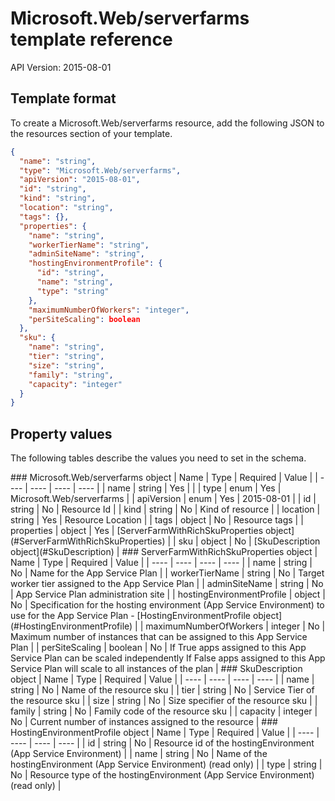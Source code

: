 # Microsoft.Web/serverfarms template reference
API Version: 2015-08-01
## Template format

To create a Microsoft.Web/serverfarms resource, add the following JSON to the resources section of your template.

```json
{
  "name": "string",
  "type": "Microsoft.Web/serverfarms",
  "apiVersion": "2015-08-01",
  "id": "string",
  "kind": "string",
  "location": "string",
  "tags": {},
  "properties": {
    "name": "string",
    "workerTierName": "string",
    "adminSiteName": "string",
    "hostingEnvironmentProfile": {
      "id": "string",
      "name": "string",
      "type": "string"
    },
    "maximumNumberOfWorkers": "integer",
    "perSiteScaling": boolean
  },
  "sku": {
    "name": "string",
    "tier": "string",
    "size": "string",
    "family": "string",
    "capacity": "integer"
  }
}
```
## Property values

The following tables describe the values you need to set in the schema.

<a id="Microsoft.Web/serverfarms" />
### Microsoft.Web/serverfarms object
|  Name | Type | Required | Value |
|  ---- | ---- | ---- | ---- |
|  name | string | Yes |  |
|  type | enum | Yes | Microsoft.Web/serverfarms |
|  apiVersion | enum | Yes | 2015-08-01 |
|  id | string | No | Resource Id |
|  kind | string | No | Kind of resource |
|  location | string | Yes | Resource Location |
|  tags | object | No | Resource tags |
|  properties | object | Yes | [ServerFarmWithRichSkuProperties object](#ServerFarmWithRichSkuProperties) |
|  sku | object | No | [SkuDescription object](#SkuDescription) |


<a id="ServerFarmWithRichSkuProperties" />
### ServerFarmWithRichSkuProperties object
|  Name | Type | Required | Value |
|  ---- | ---- | ---- | ---- |
|  name | string | No | Name for the App Service Plan |
|  workerTierName | string | No | Target worker tier assigned to the App Service Plan |
|  adminSiteName | string | No | App Service Plan administration site |
|  hostingEnvironmentProfile | object | No | Specification for the hosting environment (App Service Environment) to use for the App Service Plan - [HostingEnvironmentProfile object](#HostingEnvironmentProfile) |
|  maximumNumberOfWorkers | integer | No | Maximum number of instances that can be assigned to this App Service Plan |
|  perSiteScaling | boolean | No | If True apps assigned to this App Service Plan can be scaled independently
            If False apps assigned to this App Service Plan will scale to all instances of the plan |


<a id="SkuDescription" />
### SkuDescription object
|  Name | Type | Required | Value |
|  ---- | ---- | ---- | ---- |
|  name | string | No | Name of the resource sku |
|  tier | string | No | Service Tier of the resource sku |
|  size | string | No | Size specifier of the resource sku |
|  family | string | No | Family code of the resource sku |
|  capacity | integer | No | Current number of instances assigned to the resource |


<a id="HostingEnvironmentProfile" />
### HostingEnvironmentProfile object
|  Name | Type | Required | Value |
|  ---- | ---- | ---- | ---- |
|  id | string | No | Resource id of the hostingEnvironment (App Service Environment) |
|  name | string | No | Name of the hostingEnvironment (App Service Environment) (read only) |
|  type | string | No | Resource type of the hostingEnvironment (App Service Environment) (read only) |

